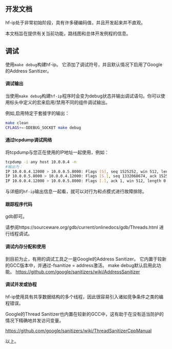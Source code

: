 ## 开发文档

hf-ip处于非常初始阶段，具有许多硬编码值，并且开发起来并不直观。

本文档旨在提供有关当前功能，路线图和总体开发例程的信息。

## 调试

使用`make debug`构建hf-ip。 它添加了调试符号，并且默认情况下启用了Google的Address Sanitizer。

#### 调试输出

当使用`make debug`构建`hf-ip`程序时会变为debug状态并输出调试语句。你可以使用标头中定义的宏来启用/禁用不同的组件调试输出。

例如,启用特定于套接字的输出：
```sh
make clean
CFLAGS+=-DDEBUG_SOCKET make debug 
```

#### 通过tcpdump调试网络

将tcpdump与您正在使用的IP地址一起使用，例如：

```sh
tcpdump -i any host 10.0.0.4 -n
#输出为：
IP 10.0.0.4.12000 > 10.0.0.5.8000: Flags [S], seq 1525252, win 512, length 0
IP 10.0.0.5.8000 > 10.0.0.4.12000: Flags [S.], seq 1332068674, ack 1525253, win 29200, options [mss 1460], length 0
IP 10.0.0.4.12000 > 10.0.0.5.8000: Flags [.], ack 1, win 512, length 0
```

与详细的`hf-ip`输出信息一起看，就可以对行为和点模式进行故障排除。

#### 跟踪程序代码

gdb即可。

请参阅https://sourceware.org/gdb/current/onlinedocs/gdb/Threads.html 进行线程调试。

#### 调试内存分配和使用

到目前为止，有用的调试工具之一是Google的Address Sanitizer。 它内置于较新的GCC版本中，并通过-fsanitize = address激活。 make debug默认启用此功能。
https://github.com/google/sanitizers/wiki/AddressSanitizer

#### 调试并发或协程

hf-ip使用具有共享数据结构的多个线程，因此很容易引入诸如竞争条件之类的编程错误。

Google的Thread Sanitizer也内置在较新的GCC中，这有助于在没有适当防护的情况下精确地并发访问变量。

https://github.com/google/sanitizers/wiki/ThreadSanitizerCppManual


以上。